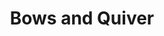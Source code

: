 ---
layout: default
title: Bows and Quiver
description: How to craft bows and quivers
parent: Craft
nav_order: 7
has_children: true
---